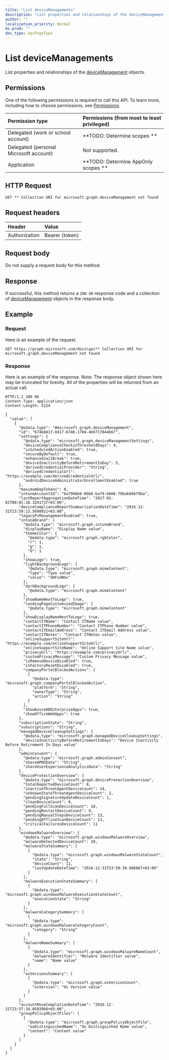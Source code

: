 ```yaml
---
title: "List deviceManagements"
description: "List properties and relationships of the deviceManagement objects."
author: ""
localization_priority: Normal
ms.prod: ""
doc_type: apiPageType
---
```


# List deviceManagements

List properties and relationships of the [deviceManagement](../resources/devicemanagement.md) objects.

## Permissions
One of the following permissions is required to call this API. To learn more, including how to choose permissions, see [Permissions](/concepts/permissions-reference.md).

|Permission type|Permissions (from most to least privileged)|
|:---|:---|
|Delegated (work or school account)|**TODO: Determine scopes **|
|Delegated (personal Microsoft account)|Not supported.|
|Application|**TODO: Determine AppOnly scopes **|

## HTTP Request
<!-- {
  "blockType": "ignored"
}
-->
``` http
GET ** Collection URI for microsoft.graph.deviceManagement not found
```

## Request headers
|Header|Value|
|:---|:---|
|Authorization|Bearer {token}|

## Request body
Do not supply a request body for this method.

## Response
If successful, this method returns a `200 OK` response code and a collection of [deviceManagement](../resources/devicemanagement.md) objects in the response body.

## Example

### Request
Here is an example of the request.
<!-- {
  "blockType": "request",
  "name": "get_devicemanagement"
}
-->
``` http
GET https://graph.microsoft.com/docs\api** Collection URI for microsoft.graph.deviceManagement not found
```

### Response
Here is an example of the response. Note: The response object shown here may be truncated for brevity. All of the properties will be returned from an actual call.
<!-- {
  "blockType": "response",
  "truncated": true,
  "@odata.type": "collection(microsoft.graph.devicemanagement)"
}
-->
``` http
HTTP/1.1 200 OK
Content-Type: application/json
Content-Length: 5224

{
  "value": [
    {
      "@odata.type": "#microsoft.graph.deviceManagement",
      "id": "674b8417-8417-674b-1784-4b6717844b67",
      "settings": {
        "@odata.type": "microsoft.graph.deviceManagementSettings",
        "deviceComplianceCheckinThresholdDays": 4,
        "isScheduledActionEnabled": true,
        "secureByDefault": true,
        "enhancedJailBreak": true,
        "deviceInactivityBeforeRetirementInDay": 5,
        "derivedCredentialProvider": "String",
        "derivedCredentialUrl": "https://example.com/derivedCredentialUrl/",
        "androidDeviceAdministratorEnrollmentEnabled": true
      },
      "maximumDepTokens": 0,
      "intuneAccountId": "ba7966b6-66b6-ba79-b666-79bab66679ba",
      "lastReportAggregationDateTime": "2017-01-01T00:01:28.3241737+03:00",
      "deviceComplianceReportSummarizationDateTime": "2016-12-31T23:59:13.5698921+03:00",
      "legacyPcManangementEnabled": true,
      "intuneBrand": {
        "@odata.type": "microsoft.graph.intuneBrand",
        "displayName": "Display Name value",
        "themeColor": {
          "@odata.type": "microsoft.graph.rgbColor",
          "r": 1,
          "g": 1,
          "b": 1
        },
        "showLogo": true,
        "lightBackgroundLogo": {
          "@odata.type": "microsoft.graph.mimeContent",
          "type": "Type value",
          "value": "dmFsdWU="
        },
        "darkBackgroundLogo": {
          "@odata.type": "microsoft.graph.mimeContent"
        },
        "showNameNextToLogo": true,
        "landingPageCustomizedImage": {
          "@odata.type": "microsoft.graph.mimeContent"
        },
        "showDisplayNameNextToLogo": true,
        "contactITName": "Contact ITName value",
        "contactITPhoneNumber": "Contact ITPhone Number value",
        "contactITEmailAddress": "Contact ITEmail Address value",
        "contactITNotes": "Contact ITNotes value",
        "onlineSupportSiteUrl": "https://example.com/onlineSupportSiteUrl/",
        "onlineSupportSiteName": "Online Support Site Name value",
        "privacyUrl": "https://example.com/privacyUrl/",
        "customPrivacyMessage": "Custom Privacy Message value",
        "isRemoveDeviceDisabled": true,
        "isFactoryResetDisabled": true,
        "companyPortalBlockedActions": [
          {
            "@odata.type": "microsoft.graph.companyPortalBlockedAction",
            "platform": "String",
            "ownerType": "String",
            "action": "String"
          }
        ],
        "showAzureADEnterpriseApps": true,
        "showOfficeWebApps": true
      },
      "subscriptionState": "String",
      "subscriptions": "String",
      "managedDeviceCleanupSettings": {
        "@odata.type": "microsoft.graph.managedDeviceCleanupSettings",
        "deviceInactivityBeforeRetirementInDays": "Device Inactivity Before Retirement In Days value"
      },
      "adminConsent": {
        "@odata.type": "microsoft.graph.adminConsent",
        "shareAPNSData": "String",
        "shareUserExperienceAnalyticsData": "String"
      },
      "deviceProtectionOverview": {
        "@odata.type": "microsoft.graph.deviceProtectionOverview",
        "totalReportedDeviceCount": 8,
        "inactiveThreatAgentDeviceCount": 14,
        "unknownStateThreatAgentDeviceCount": 2,
        "pendingSignatureUpdateDeviceCount": 1,
        "cleanDeviceCount": 0,
        "pendingFullScanDeviceCount": 10,
        "pendingRestartDeviceCount": 9,
        "pendingManualStepsDeviceCount": 13,
        "pendingOfflineScanDeviceCount": 13,
        "criticalFailuresDeviceCount": 11
      },
      "windowsMalwareOverview": {
        "@odata.type": "microsoft.graph.windowsMalwareOverview",
        "malwareDetectedDeviceCount": 10,
        "malwareStateSummary": [
          {
            "@odata.type": "microsoft.graph.windowsMalwareStateCount",
            "state": "String",
            "deviceCount": 11,
            "lastUpdateDateTime": "2016-12-31T23:59:30.086867+03:00"
          }
        ],
        "malwareExecutionStateSummary": [
          {
            "@odata.type": "microsoft.graph.windowsMalwareExecutionStateCount",
            "executionState": "String"
          }
        ],
        "malwareCategorySummary": [
          {
            "@odata.type": "microsoft.graph.windowsMalwareCategoryCount",
            "category": "String"
          }
        ],
        "malwareNameSummary": [
          {
            "@odata.type": "microsoft.graph.windowsMalwareNameCount",
            "malwareIdentifier": "Malware Identifier value",
            "name": "Name value"
          }
        ],
        "osVersionsSummary": [
          {
            "@odata.type": "microsoft.graph.osVersionCount",
            "osVersion": "Os Version value"
          }
        ]
      },
      "accountMoveCompletionDateTime": "2016-12-31T23:57:34.0593966+03:00",
      "groupPolicyObjectFiles": [
        {
          "@odata.type": "microsoft.graph.groupPolicyObjectFile",
          "ouDistinguishedName": "Ou Distinguished Name value",
          "content": "Content value"
        }
      ]
    }
  ]
}
```

